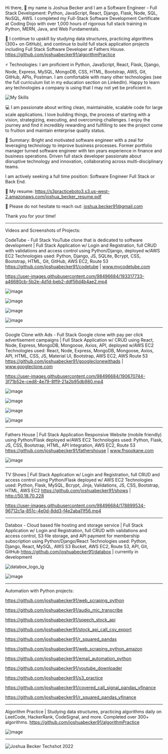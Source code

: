 Hi there, 👋 my name is Joshua Becker and I am a Software Engineer - Full Stack Development: Python, JavaScript, React, Django, Flask, Node, SQL, NoSQL, AWS. I completed my Full-Stack Software Development Certificate at Coding Dojo with over 1,000 hours of rigorous full stack training in Python, MERN, Java, and Web Fundamentals.

🔨 I continue to upskill by studying data structures, practicing algorithms (300+ on GitHub), and continue to build full stack application projects including Full Stack Software Developer at Fathers House. https://github.com/joshuabecker91/algorithmPractice

⚡ Technologies: I am proficient in Python, JavaScript, React, Flask, Django, Node, Express, MySQL, MongoDB, CSS, HTML, Bootstrap, AWS, Git, GitHub, APIs, Postman. I am comfortable with many other technologies (see the full curriculum list in my education section on LinkedIn). Happy to learn any technologies a company is using that I may not yet be proficient in. 

![My Skills](https://skillicons.dev/icons?i=py,js,react,flask,django,nodejs,express,mysql,mongodb,css,html,bootstrap,aws,git,github)

💻 I am passionate about writing clean, maintainable, scalable code for large scale applications. I love building things, the process of starting with a vision, strategizing, executing, and overcoming challenges. I enjoy the journey and find it incredibly rewarding and fulfilling to see the project come to fruition and maintain enterprise quality status.

💼 Summary: Bright and motivated software engineer with a zeal for leveraging technology to improve business processes. Former portfolio manager turned software engineer with ten years experience in finance and business operations. Driven full stack developer passionate about disruptive technology and innovation, collaborating across multi-disciplinary teams.

I am actively seeking a full time position: Software Engineer Full Stack or Back End.

📄 My resume: https://s3practiceboto3.s3.us-west-2.amazonaws.com/joshua_becker_resume.pdf

📧 Please do not hesitate to reach out: joshua.becker91@gmail.com

Thank you for your time!

--------------------------------------------------------------------------------------------------------------

Videos and Screenshots of Projects:


CodeTube - Full Stack YouTube clone that is dedicated to software development | Full Stack Application w/ Login and Registration, full CRUD with validations and access control using Python/Django, deployed w/AWS EC2
Technologies used: Python, Django, JS, SQLite, Bcrypt, CSS, Bootstrap, HTML, Git, GitHub, AWS EC2, Route 53
https://github.com/joshuabecker91/codetube | www.mycodetube.com

https://user-images.githubusercontent.com/98496684/193317733-a46680cb-5b2e-4d1d-beb2-ddf56d4b4ae2.mp4

![image](https://user-images.githubusercontent.com/98496684/191680231-0ed0942b-2e3a-4af0-865b-7ffb3d8e774c.png)

![image](https://user-images.githubusercontent.com/98496684/205575641-4afd1b5a-a44e-4992-9e74-64d46d1804b4.png)

![image](https://user-images.githubusercontent.com/98496684/206799738-bf966a16-7b06-4197-b8da-1f3dc7d0e62f.png)

![image](https://user-images.githubusercontent.com/98496684/206800165-af884cf3-2f98-4af2-bf4d-072fcb97b498.png)


--------------------------------------------------------------------------------------------------------------


Google Clone with Ads - Full Stack Google clone with pay per click advertisement campaigns | Full Stack Application w/ CRUD using React, Node, Express, MongoDB, Mongoose, Axios, API, deployed w/AWS EC2
Technologies used: React, Node, Express, MongoDB, Mongoose, Axios, API, HTML, CSS, JS, Material UI, Bootstrap, AWS EC2, AWS Route 53
https://github.com/joshuabecker91/googleclonewithads | www.googleclone.com

https://user-images.githubusercontent.com/98496684/190670744-3f71b52e-ced8-4e79-8ff9-21a2b95db980.mp4

![image](https://user-images.githubusercontent.com/98496684/188943090-6e14e459-7c79-4c60-b516-a3776c70ace2.png)

![image](https://user-images.githubusercontent.com/98496684/189730273-681831d0-cf0d-4df1-914a-5edfd10a9f0e.png)

![image](https://user-images.githubusercontent.com/98496684/206799961-70f6e501-af1e-484b-941e-7289ab6c4416.png)

![image](https://user-images.githubusercontent.com/98496684/206800058-a119ebc0-363b-4e83-8792-fdac35159205.png)


--------------------------------------------------------------------------------------------------------------


Fathers House | Full Stack Application Responsive Website (mobile friendly) using Python/Flask deployed w/AWS EC2
Technologies used: Python, Flask, JS, CSS, Bootstrap, HTML, API Integration, AWS EC2, Route 53
https://github.com/joshuabecker91/fathershouse | www.fhspokane.com

![image](https://user-images.githubusercontent.com/98496684/210123002-c0ec75fb-c73b-436a-851e-5a8f9325feae.png)


--------------------------------------------------------------------------------------------------------------


TV Shows | Full Stack Application w/ Login and Registration, full CRUD and access control using Python/Flask deployed w/ AWS EC2
Technologies used: Python, Flask, MySQL, Bcrypt, Jinja, Validations, JS, CSS, Bootstrap, HTML, AWS EC2
https://github.com/joshuabecker91/shows | http://50.18.70.228

https://user-images.githubusercontent.com/98496684/178899534-96712c1a-851c-4e0d-8dd3-f4e2aba11f56.mp4


--------------------------------------------------------------------------------------------------------------


Databox - Cloud based file hosting and storage service | Full Stack Application w/ Login and Registration, full CRUD with validations and access control, S3 file storage, and API payment for membership subscription using Python/Django/React
Technologies used: Python, Django, React, MySQL, AWS S3 Bucket, AWS EC2, Route 53, API, Git, GitHub
https://github.com/joshuabecker91/databox | currently in development

![databox_logo_lg](https://user-images.githubusercontent.com/98496684/197374503-c799e866-0368-498f-b539-80d75cb11341.png)

![image](https://user-images.githubusercontent.com/98496684/205574800-b10eca7d-1f9a-4af7-8b99-986cf6c15d52.png)


--------------------------------------------------------------------------------------------------------------


Automation with Python projects:

https://github.com/joshuabecker91/web_scraping_python

https://github.com/joshuabecker91/audio_mic_transcribe

https://github.com/joshuabecker91/speech_stock_api

https://github.com/joshuabecker91/stock_api_call_csv_export

https://github.com/joshuabecker91/r_squared_pandas

https://github.com/joshuabecker91/web_scraping_python_amazon

https://github.com/joshuabecker91/email_automation_python

https://github.com/joshuabecker91/youtube_downloader

https://github.com/joshuabecker91/s3_practice

https://github.com/joshuabecker91/covered_call_signal_pandas_yfinance

https://github.com/joshuabecker91/r_squared_pandas_yfinance 


--------------------------------------------------------------------------------------------------------------


Algorithm Practice | Studying data structures, practicing algorithms daily on LeetCode, HackerRank, CodeSignal, and more. Completed over 300+ algorithms. https://github.com/joshuabecker91/algorithmPractice

![image](https://user-images.githubusercontent.com/98496684/206800507-83184ae0-e269-4098-a316-d1009af3ef75.png)


--------------------------------------------------------------------------------------------------------------


![Joshua Becker Techshot 2022](https://user-images.githubusercontent.com/98496684/198850821-d3dc6069-4688-404f-97fa-157f493a4dae.jpg)

<!--
**joshuabecker91/joshuabecker91** is a ✨ _special_ ✨ repository because its `README.md` (this file) appears on your GitHub profile.

-->
